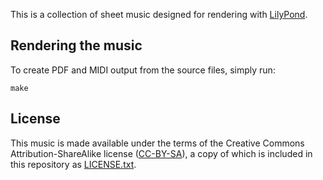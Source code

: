 This is a collection of sheet music designed for rendering with
[LilyPond][].

[lilypond]: http://lilypond.org/

## Rendering the music

To create PDF and MIDI output from the source files, simply run:

    make

## License

This music is made available under the terms of the Creative Commons
Attribution-ShareAlike license ([CC-BY-SA][]), a copy of which is
included in this repository as [LICENSE.txt](LICENSE.txt).

[cc-by-sa]: https://creativecommons.org/licenses/by-sa/4.0/
